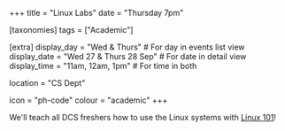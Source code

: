 +++
title = "Linux Labs"
date = "Thursday 7pm"

[taxonomies]
tags = ["Academic"]

[extra]
display_day = "Wed & Thurs"     # For day in events list view
display_date = "Wed 27 & Thurs 28 Sep"  # For date in detail view
display_time = "11am, 12am, 1pm"    # For time in both

location = "CS Dept"

icon = "ph-code"
colour = "academic"
+++

We'll teach all DCS freshers how to use the Linux systems with [Linux 101](@/resources/linux-101/index.md)!